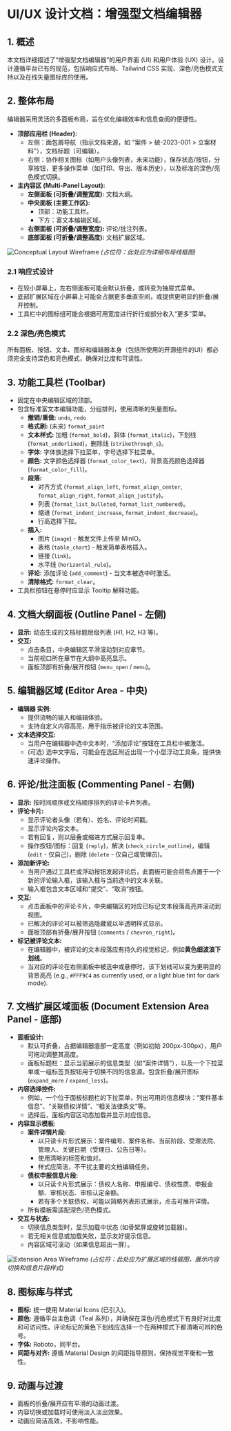 # UI/UX 设计文档：增强型文档编辑器

## 1. 概述
本文档详细描述了“增强型文档编辑器”的用户界面 (UI) 和用户体验 (UX) 设计。设计遵循平台已有的规范，包括响应式布局、Tailwind CSS 实现、深色/亮色模式支持以及在线矢量图标库的使用。

## 2. 整体布局
编辑器采用灵活的多面板布局，旨在优化编辑效率和信息查阅的便捷性。

*   **顶部应用栏 (Header):**
    *   左侧：面包屑导航（指示文档来源，如 "案件 > 破-2023-001 > 立案材料"），文档标题（可编辑）。
    *   右侧：协作相关图标（如用户头像列表，未来功能），保存状态/按钮，分享按钮，更多操作菜单（如打印、导出、版本历史），以及标准的深色/亮色模式切换。
*   **主内容区 (Multi-Panel Layout):**
    *   **左侧面板 (可折叠/调整宽度):** 文档大纲。
    *   **中央面板 (主要工作区):**
        *   顶部：功能工具栏。
        *   下方：富文本编辑区域。
    *   **右侧面板 (可折叠/调整宽度):** 评论/批注列表。
    *   **底部面板 (可折叠/调整高度):** 文档扩展区域。

![Conceptual Layout Wireframe](https://via.placeholder.com/1200x800?text=Document+Editor+Layout+-+Outline(L)+Editor(C)+Comments(R)+Extension(B))
*(占位符：此处应为详细布局线框图)*

### 2.1 响应式设计
*   在较小屏幕上，左右侧面板可能会默认折叠，或转变为抽屉式菜单。
*   底部扩展区域在小屏幕上可能会占据更多垂直空间，或提供更明显的折叠/展开控制。
*   工具栏中的图标组可能会根据可用宽度进行折行或部分收入“更多”菜单。

### 2.2 深色/亮色模式
所有面板、按钮、文本、图标和编辑器本身（包括所使用的开源组件的UI）都必须完全支持深色和亮色模式，确保对比度和可读性。

## 3. 功能工具栏 (Toolbar)
*   固定在中央编辑区域的顶部。
*   包含标准富文本编辑功能，分组排列，使用清晰的矢量图标。
    *   **撤销/重做:** `undo`, `redo`
    *   **格式刷:** (未来) `format_paint`
    *   **文本样式:** 加粗 (`format_bold`)，斜体 (`format_italic`)，下划线 (`format_underlined`)，删除线 (`strikethrough_s`)。
    *   **字体:** 字体族选择下拉菜单，字号选择下拉菜单。
    *   **颜色:** 文字颜色选择器 (`format_color_text`)，背景高亮颜色选择器 (`format_color_fill`)。
    *   **段落:**
        *   对齐方式 (`format_align_left`, `format_align_center`, `format_align_right`, `format_align_justify`)。
        *   列表 (`format_list_bulleted`, `format_list_numbered`)。
        *   缩进 (`format_indent_increase`, `format_indent_decrease`)。
        *   行高选择下拉。
    *   **插入:**
        *   图片 (`image`) - 触发文件上传至 MinIO。
        *   表格 (`table_chart`) - 触发简单表格插入。
        *   链接 (`link`)。
        *   水平线 (`horizontal_rule`)。
    *   **评论:** 添加评论 (`add_comment`) - 当文本被选中时激活。
    *   **清除格式:** `format_clear`。
*   工具栏按钮在悬停时应显示 Tooltip 解释功能。

## 4. 文档大纲面板 (Outline Panel - 左侧)
*   **显示:** 动态生成的文档标题层级列表 (H1, H2, H3 等)。
*   **交互:**
    *   点击条目，中央编辑区平滑滚动到对应章节。
    *   当前视口所在章节在大纲中高亮显示。
    *   面板顶部有折叠/展开按钮 (`menu_open` / `menu`)。

## 5. 编辑器区域 (Editor Area - 中央)
*   **编辑器 实例:**
    *   提供流畅的输入和编辑体验。
    *   支持自定义内容高亮，用于指示被评论的文本范围。
*   **文本选择交互:**
    *   当用户在编辑器中选中文本时，“添加评论”按钮在工具栏中被激活。
    *   (可选) 选中文字后，可能会在选区附近出现一个小型浮动工具条，提供快速评论操作。

## 6. 评论/批注面板 (Commenting Panel - 右侧)
*   **显示:** 按时间顺序或文档顺序排列的评论卡片列表。
*   **评论卡片:**
    *   显示评论者头像（若有）、姓名、评论时间戳。
    *   显示评论内容文本。
    *   若有回复，则以层叠或缩进方式展示回复串。
    *   操作按钮/图标：回复 (`reply`)，解决 (`check_circle_outline`)，编辑 (`edit` - 仅自己)，删除 (`delete` - 仅自己或管理员)。
*   **添加新评论:**
    *   当用户通过工具栏或浮动按钮发起评论后，此面板可能会将焦点置于一个新的评论输入框，该输入框与当前选中的文本关联。
    *   输入框包含文本区域和“提交”、“取消”按钮。
*   **交互:**
    *   点击面板中的评论卡片，中央编辑区的对应已标记文本段落高亮并滚动到视图。
    *   已解决的评论可以被筛选隐藏或以半透明样式显示。
    *   面板顶部有折叠/展开按钮 (`comments` / `chevron_right`)。
*   **标记被评论文本:**
    *   在编辑器中，被评论的文本段落应有持久的视觉标记，例如**黄色细波浪下划线**。
    *   当对应的评论在右侧面板中被选中或悬停时，该下划线可以变为更明显的背景高亮 (e.g., `#FFF9C4` as currently used, or a light blue tint for dark mode).

## 7. 文档扩展区域面板 (Document Extension Area Panel - 底部)
*   **面板设计:**
    *   默认可折叠，占据编辑器底部一定高度（例如初始 200px-300px），用户可拖动调整其高度。
    *   面板标题栏：显示当前展示的信息类型（如“案件详情”），以及一个下拉菜单或一组标签页按钮用于切换不同的信息源。包含折叠/展开图标 (`expand_more` / `expand_less`)。
*   **内容选择控件:**
    *   例如，一个位于面板标题栏的下拉菜单，列出可用的信息模块：“案件基本信息”、“关联债权详情”、“相关法律条文”等。
    *   选择后，面板内容区动态加载并显示对应信息。
*   **内容显示模板:**
    *   **案件详情片段:**
        *   以只读卡片形式展示：案件编号、案件名称、当前阶段、受理法院、管理人、关键日期（受理日、公告日等）。
        *   使用清晰的标签和值对。
        *   样式应简洁，不干扰主要的文档编辑任务。
    *   **债权申报信息片段:**
        *   以只读卡片形式展示：债权人名称、申报编号、债权性质、申报金额、审核状态、审核认定金额。
        *   若有多个关联债权，可能以简略列表形式展示，点击可展开详情。
    *   所有模板需适配深色/亮色模式。
*   **交互与状态:**
    *   切换信息类型时，显示加载中状态 (如骨架屏或旋转加载器)。
    *   若无相关信息或加载失败，显示友好提示信息。
    *   内容区域可滚动（如果信息超出一屏）。

![Extension Area Wireframe](https://via.placeholder.com/1000x300?text=Extension+Area+-+Tabs/Dropdown+for+Content+Type)
*(占位符：此处应为扩展区域的线框图，展示内容切换和信息片段样式)*

## 8. 图标库与样式
*   **图标:** 统一使用 Material Icons (已引入)。
*   **颜色:** 遵循平台主色调（Teal 系列），并确保在深色/亮色模式下有良好对比度和可访问性。评论标记的黄色下划线应选择一个在两种模式下都清晰可辨的色号。
*   **字体:** Roboto，同平台。
*   **间距与对齐:** 遵循 Material Design 的间距指导原则，保持视觉平衡和一致性。

## 9. 动画与过渡
*   面板的折叠/展开应有平滑的动画过渡。
*   内容切换或加载时可使用淡入淡出效果。
*   动画应简洁高效，不影响性能。
